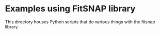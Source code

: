# Examples using FitSNAP library

This directory houses Python scripts that do various things with the fitsnap library.
